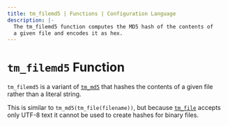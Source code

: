 ```yaml
---
title: tm_filemd5 | Functions | Configuration Language
description: |-
  The tm_filemd5 function computes the MD5 hash of the contents of
  a given file and encodes it as hex.
---
```


# `tm_filemd5` Function

`tm_filemd5` is a variant of [`tm_md5`](./tm_md5.md)
that hashes the contents of a given file rather than a literal string.

This is similar to `tm_md5(tm_file(filename))`, but
because [`tm_file`](./tm_file.md) accepts only UTF-8 text it cannot be used to
create hashes for binary files.
